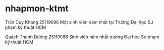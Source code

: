 # nhapmon-ktmt
Trần Duy Khang
25119096
Một sinh viên năm nhất tại Trường Đại học Sư phạm kỹ thuật HCM

Quách Thanh Dương
25119066
Sinh viên năm nhất trường Đại học Sư phạm kỹ thuật HCM